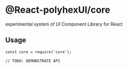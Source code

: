 # @React-polyhexUI/core

experimental system of UI Component Library for React

## Usage

```
const core = require('core');

// TODO: DEMONSTRATE API
```
